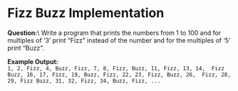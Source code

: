 # Fizz Buzz Implementation

**Question:**\ 
Write a program that prints the numbers from 1 to 100 and for multiples of ‘3’ print “Fizz” instead of the number and for the multiples of ‘5’ print “Buzz”. 

**Example Output:** \
`1, 2, Fizz, 4, Buzz, Fizz, 7, 8, Fizz, Buzz, 11, Fizz, 13, 14, 
Fizz Buzz, 16, 17, Fizz, 19, Buzz, Fizz, 22, 23, Fizz, Buzz, 26, 
Fizz, 28, 29, Fizz Buzz, 31, 32, Fizz, 34, Buzz, Fizz, ...`
